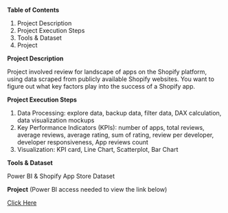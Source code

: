 **Table of Contents**
1. Project Description
2. Project Execution Steps 
3. Tools & Dataset
4. Project


**Project Description**<br>

Project involved review for landscape of apps on the Shopify platform, using data scraped from publicly available Shopify websites. You want to figure out what key factors play into the success of a Shopify app.


**Project Execution Steps**
1. Data Processing: explore data, backup data, filter data, DAX calculation, data visualization mockups
2. Key Performance Indicators (KPIs): number of apps, total reviews, average reviews, average rating, sum of rating, review per developer, developer responsiveness, App reviews count
3. Visualization: KPI card, Line Chart, Scatterplot, Bar Chart


**Tools & Dataset**<br>

Power BI & Shopify App Store Dataset


**Project** (Power BI access needed to view the link below)<br>

[Click Here](https://app.powerbi.com/links/9krEHbu_8-?ctid=ce93940e-3941-4cfe-8621-96d0e849135e&pbi_source=linkShare)
